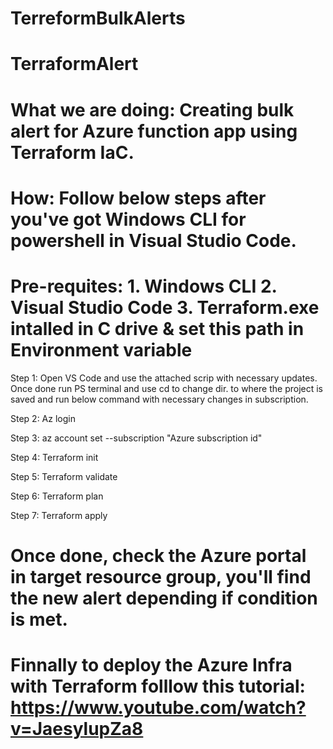 # TerreformBulkAlerts

# TerraformAlert

# What we are doing: Creating bulk alert for Azure function app using Terraform IaC. 

# How: Follow below steps after you've got Windows CLI for powershell in Visual Studio Code.

# Pre-requites: 1. Windows CLI 2. Visual Studio Code 3. Terraform.exe intalled in C drive & set this path in Environment variable 

Step 1: Open VS Code and use the attached scrip with necessary updates. Once done run PS terminal and use cd to change dir. to where the project is saved and run below command with necessary changes in subscription.

Step 2: Az login

Step 3: az account set --subscription "Azure subscription id"

Step 4: Terraform init

Step 5: Terraform validate

Step 6: Terraform plan

Step 7: Terraform apply

# Once done, check the Azure portal in target resource group, you'll find the new alert depending if condition is met. 

# Finnally to  deploy the Azure Infra with Terraform folllow this tutorial: https://www.youtube.com/watch?v=JaesylupZa8
